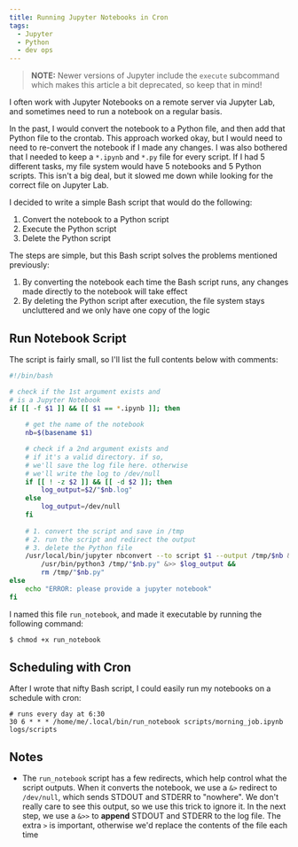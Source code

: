 ```yaml
---
title: Running Jupyter Notebooks in Cron
tags:
  - Jupyter
  - Python
  - dev ops
---
```


> **NOTE:** Newer versions of Jupyter include the `execute` subcommand which makes this article a bit deprecated, so keep that in mind!

I often work with Jupyter Notebooks on a remote server via Jupyter Lab, and sometimes need to run a notebook on a regular basis.

In the past, I would convert the notebook to a Python file, and then add that Python file to the crontab. This approach worked okay, but I would need to need to re-convert the notebook if I made any changes. I was also bothered that I needed to keep a `*.ipynb` and `*.py` file for every script. If I had 5 different tasks, my file system would have 5 notebooks and 5 Python scripts. This isn't a big deal, but it slowed me down while looking for the correct file on Jupyter Lab.

I decided to write a simple Bash script that would do the following:
1. Convert the notebook to a Python script
2. Execute the Python script
3. Delete the Python script

The steps are simple, but this Bash script solves the problems mentioned previously:
1. By converting the notebook each time the Bash script runs, any changes made directly to the notebook will take effect
2. By deleting the Python script after execution, the file system stays uncluttered and we only have one copy of the logic

## Run Notebook Script

The script is fairly small, so I'll list the full contents below with comments:
```bash
#!/bin/bash

# check if the 1st argument exists and 
# is a Jupyter Notebook
if [[ -f $1 ]] && [[ $1 == *.ipynb ]]; then
    
    # get the name of the notebook
    nb=$(basename $1)

    # check if a 2nd argument exists and 
    # if it's a valid directory. if so,
    # we'll save the log file here. otherwise
    # we'll write the log to /dev/null
    if [[ ! -z $2 ]] && [[ -d $2 ]]; then
        log_output=$2/"$nb.log"
    else
        log_output=/dev/null
    fi
    
    # 1. convert the script and save in /tmp
    # 2. run the script and redirect the output
    # 3. delete the Python file
    /usr/local/bin/jupyter nbconvert --to script $1 --output /tmp/$nb &> /dev/null &&
        /usr/bin/python3 /tmp/"$nb.py" &>> $log_output &&
        rm /tmp/"$nb.py"
else
    echo "ERROR: please provide a jupyter notebook"
fi
```

I named this file `run_notebook`, and made it executable by running the following command:
```bash
$ chmod +x run_notebook
```

## Scheduling with Cron

After I wrote that nifty Bash script, I could easily run my notebooks on a schedule with cron:
```cron
# runs every day at 6:30
30 6 * * * /home/me/.local/bin/run_notebook scripts/morning_job.ipynb logs/scripts
```

## Notes
* The `run_notebook` script has a few redirects, which help control what the script outputs. When it converts the notebook, we use a `&>` redirect to `/dev/null`, which sends STDOUT and STDERR to "nowhere". We don't really care to see this output, so we use this trick to ignore it. In the next step, we use a `&>>` to **append** STDOUT and STDERR to the log file. The extra `>` is important, otherwise we'd replace the contents of the file each time


